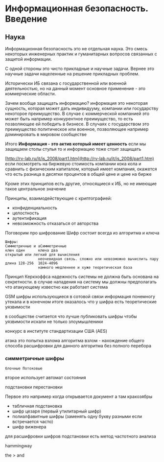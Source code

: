 # Информационная безопасность. Введение

## Наука

Информационная безопасность это не отдельная наука. Это смесь некоторых инженерных практик и гуманитарных вопросов связанных с защитой информации.

С одной стороны это чисто прикладные и научные задачи. Вернее это научные задачи нацеленные на решение прикладных проблем.

Исторически ИБ связана с государственной или военной деятельностью, но на данный момент основное применение - это коммерческие области.

Зачем вообще защищать информацию?
информация это некоторая сущность, которая может дать индивидууму, компании или государству некоторое преимущество.
В случае с коммерческой компанией это может быть например конкурентное преимущество, то есть позволяющее ей победить в бизнесе.
В случаях с государством это преимущество политическое или военное, позволяющее например доминировать в мировом сообществе

Итого
**Информация - это актив который имеет ценность**
если мы защищаем столы стулья то и информацию тоже стоит защищать

[http://rv-lab.ru/it/is_2008/part1.htm](http://rv-lab.ru/it/is_2008/part1.htm)
если посмотреть на биржевую стоимость компании кока кола и сравнить с физическим капиталом, который имеет компания, окажется что есть разница в десятки процентов в общей цене и цене на бирже

Кроме этих принципов есть другие, относящиеся к ИБ, но не имеющие такое центральное значение

Принципы, взаимодействующие с криптографией:

- конфиденциальность
- целостность
- аутентификация
- невозможность отказаться от авторства

Поговорим про шифрование
Шифр cостоит всегда из алгоритма и ключа

```
Шифры:
Cимметричные и аCимметричные
ключ один      ключа два
открытый или легкий для вычисления
               неочевидная связь. сложно или невозможно вычислить пару
длина 128-256  1024-4096
               намного медленнее и хуже теоретическая база
```

Принцип Керкхоффса
надежность системы не должна быть основана на секретности.
в случае нападения на систему мы должны предполагать что атакующему известно как работает система

GSM шифры использующиеся в сотовой связи
информация понемногу утекала и в конечном итоге оказалось что у шифра есть теоретические уязвимости

в сообществе считается что лучше публиковать шифры чтобы уязвимости искали не только злоумышленики

конкурс в институте стандартизации США (AES)

атака это попытка взлома алгоритма
взлом - нахождение общего способа расшифровки для данного алгоритма без полного перебора

### симметричные шифры

`блочные Потоковые`

второе использует автомат состояния

подстановки перестановки

Первое это например когда открывается документ а там кракозябры

- табличная подстановка
- шифр цезаря (первый утилитарный шифр)
- полиалфавитные шифры (заменять одну букву разными если встречается часто)
- шифр виженера

для расшифровки шифров подстановки есть метод частотного анализа

hammingway

the > and
